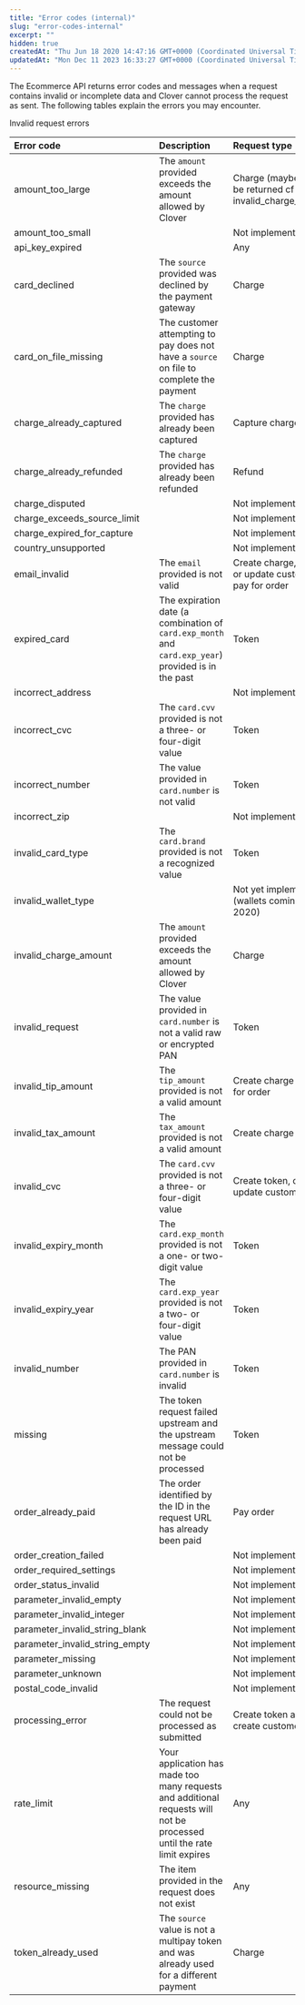 ```yaml
---
title: "Error codes (internal)"
slug: "error-codes-internal"
excerpt: ""
hidden: true
createdAt: "Thu Jun 18 2020 14:47:16 GMT+0000 (Coordinated Universal Time)"
updatedAt: "Mon Dec 11 2023 16:33:27 GMT+0000 (Coordinated Universal Time)"
---
```

The Ecommerce API returns error codes and messages when a request contains invalid or incomplete data and Clover cannot process the request as sent. The following tables explain the errors you may encounter.

Invalid request errors

| Error code                     | Description                                                                                                            | Request type                                              |    |
| :----------------------------- | :--------------------------------------------------------------------------------------------------------------------- | :-------------------------------------------------------- | :- |
| amount_too_large               | The `amount` provided exceeds the amount allowed by Clover                                                             | Charge (maybe won't be returned cf invalid_charge_amount) |    |
| amount_too_small               |                                                                                                                        | Not implemented                                           |    |
| api_key_expired                |                                                                                                                        | Any                                                       |    |
| card_declined                  | The `source` provided was declined by the payment gateway                                                              | Charge                                                    |    |
| card_on_file_missing           | The customer attempting to pay does not have a `source` on file to complete the payment                                | Charge                                                    |    |
| charge_already_captured        | The `charge` provided has already been captured                                                                        | Capture charge                                            |    |
| charge_already_refunded        | The `charge` provided has already been refunded                                                                        | Refund                                                    |    |
| charge_disputed                |                                                                                                                        | Not implemented                                           |    |
| charge_exceeds_source_limit    |                                                                                                                        | Not implemented                                           |    |
| charge_expired_for_capture     |                                                                                                                        | Not implemented                                           |    |
| country_unsupported            |                                                                                                                        | Not implemented                                           |    |
| email_invalid                  | The `email` provided is not valid                                                                                      | Create charge, create or update customer, pay for order   |    |
| expired_card                   | The expiration date (a combination of `card.exp_month` and `card.exp_year`) provided is in the past                    | Token                                                     |    |
| incorrect_address              |                                                                                                                        | Not implemented                                           |    |
| incorrect_cvc                  | The `card.cvv` provided  is not a three- or four-digit value                                                           | Token                                                     |    |
| incorrect_number               | The value provided in `card.number` is not valid                                                                       | Token                                                     |    |
| incorrect_zip                  |                                                                                                                        | Not implemented                                           |    |
| invalid_card_type              | The `card.brand` provided is not a recognized value                                                                    | Token                                                     |    |
| invalid_wallet_type            |                                                                                                                        | Not yet implemented (wallets coming Sept 2020)            |    |
| invalid_charge_amount          | The `amount` provided exceeds the amount allowed by Clover                                                             | Charge                                                    |    |
| invalid_request                | The value provided in `card.number` is not a valid raw or encrypted PAN                                                | Token                                                     |    |
| invalid_tip_amount             | The `tip_amount` provided is not a valid amount                                                                        | Create charge and pay for order                           |    |
| invalid_tax_amount             | The `tax_amount` provided is not a valid amount                                                                        | Create charge                                             |    |
| invalid_cvc                    | The `card.cvv` provided  is not a three- or four-digit value                                                           | Create token, create or update customer                   |    |
| invalid_expiry_month           | The `card.exp_month` provided is not a one- or two-digit value                                                         | Token                                                     |    |
| invalid_expiry_year            | The `card.exp_year` provided is not a two- or four-digit value                                                         | Token                                                     |    |
| invalid_number                 | The PAN provided in `card.number` is invalid                                                                           | Token                                                     |    |
| missing                        | The token request failed upstream and the upstream message could not be processed                                      | Token                                                     |    |
| order_already_paid             | The order identified by the ID in the request URL has already been paid                                                | Pay order                                                 |    |
| order_creation_failed          |                                                                                                                        | Not implemented                                           |    |
| order_required_settings        |                                                                                                                        | Not implemented                                           |    |
| order_status_invalid           |                                                                                                                        | Not implemented                                           |    |
| parameter_invalid_empty        |                                                                                                                        | Not implemented                                           |    |
| parameter_invalid_integer      |                                                                                                                        | Not implemented                                           |    |
| parameter_invalid_string_blank |                                                                                                                        | Not implemented                                           |    |
| parameter_invalid_string_empty |                                                                                                                        | Not implemented                                           |    |
| parameter_missing              |                                                                                                                        | Not implemented                                           |    |
| parameter_unknown              |                                                                                                                        | Not implemented                                           |    |
| postal_code_invalid            |                                                                                                                        | Not implemented                                           |    |
| processing_error               | The request could not be processed as submitted                                                                        | Create token and create customer                          |    |
| rate_limit                     | Your application has made too many requests and additional requests will not be processed until the rate limit expires | Any                                                       |    |
| resource_missing               | The item provided in the request does not exist                                                                        | Any                                                       |    |
| token_already_used             | The `source` value is not a multipay token and was already used for a different payment                                | Charge                                                    |    |
